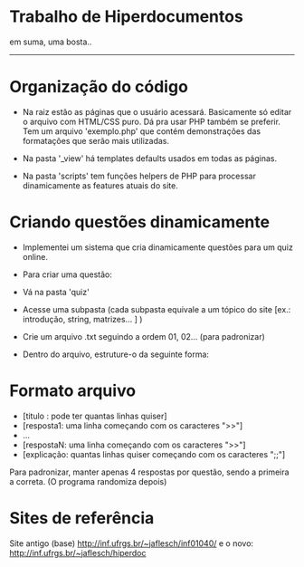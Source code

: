 # Trabalho de Hiperdocumentos
em suma, uma bosta..

---

# Organização do código

- Na raiz estão as páginas que o usuário acessará. Basicamente só editar o arquivo com HTML/CSS puro. Dá pra usar PHP também se preferir. Tem um arquivo 'exemplo.php' que contém demonstrações das formatações que serão mais utilizadas.

- Na pasta '_view' há templates defaults usados em todas as páginas.

- Na pasta 'scripts' tem funções helpers de PHP para processar dinamicamente as features atuais do site.

# Criando questões dinamicamente

- Implementei um sistema que cria dinamicamente questões para um quiz online.

- Para criar uma questão:
- Vá na pasta 'quiz'
- Acesse uma subpasta (cada subpasta equivale a um tópico do site [ex.: introdução, string, matrizes... ] )
- Crie um arquivo .txt seguindo a ordem 01, 02... (para padronizar)
- Dentro do arquivo, estruture-o da seguinte forma:

# Formato arquivo
- [titulo : pode ter quantas linhas quiser]
- [resposta1: uma linha começando com os caracteres ">>"]
- ...
- [respostaN: uma linha começando com os caracteres ">>"]
- [explicação: quantas linhas quiser começando com os caracteres ";;"]

Para padronizar, manter apenas 4 respostas por questão, sendo a primeira a correta. (O programa randomiza depois)

# Sites de referência
Site antigo (base) http://inf.ufrgs.br/~jaflesch/inf01040/ e o novo: http://inf.ufrgs.br/~jaflesch/hiperdoc

